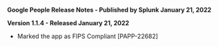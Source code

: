 **Google People Release Notes - Published by Splunk January 21, 2022**


**Version 1.1.4 - Released January 21, 2022**

* Marked the app as FIPS Compliant [PAPP-22682]